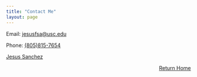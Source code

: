 ```yaml
---
title: "Contact Me"
layout: page 
---
```


Email: [jesusfsa@usc.edu](mailto:jesusfsa@usc.edu) 

Phone: [(805)815-7654](tel:+18058157654)

<script src="https://platform.linkedin.com/badges/js/profile.js" async defer type="text/javascript"></script>

<div class="badge-base LI-profile-badge" data-locale="en_US" data-size="medium" data-theme="dark" data-type="VERTICAL" data-vanity="jesus-sanchez1" data-version="v1"><a class="badge-base__link LI-simple-link" href="https://www.linkedin.com/in/jesus-sanchez1?trk=profile-badge">Jesus Sanchez<a></div>

<div style="text-align: right;">
  
  <a href="/index">Return Home</a>
  
</div>
